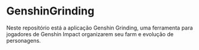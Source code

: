 # GenshinGrinding
Neste repositório está a aplicação Genshin Grinding, uma ferramenta para jogadores de Genshin Impact organizarem seu farm e evolução de personagens.
